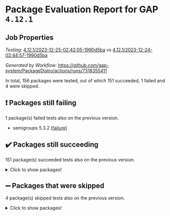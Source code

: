 # Package Evaluation Report for GAP `4.12.1`

## Job Properties

*Testing:* [4.12.1/2023-12-25-02:42:05-1990d5ba](https://github.com/gap-system/PackageDistro/blob/data/reports/4.12.1/2023-12-25-02:42:05-1990d5ba) vs [4.12.1/2023-12-24-02:44:57-1990d5ba](https://github.com/gap-system/PackageDistro/blob/data/reports/4.12.1/2023-12-24-02:44:57-1990d5ba)

*Generated by Workflow:* https://github.com/gap-system/PackageDistro/actions/runs/7318355411

In total, 156 packages were tested, out of which 151 succeeded, 1 failed and 4 were skipped.

## :exclamation: Packages still failing

1 package(s) failed tests also on the previous version.
- semigroups 5.3.2 [(failure)](https://github.com/gap-system/PackageDistro/actions/runs/7318355411/job/19935151381)

## :heavy_check_mark: Packages still succeeding

151 package(s) succeeded tests also on the previous version.
<details><summary>Click to show packages!</summary>

- 4ti2interface 2023.02-04 [(success)](https://github.com/gap-system/PackageDistro/actions/runs/7318355411/job/19935137550)
- ace 5.6.2 [(success)](https://github.com/gap-system/PackageDistro/actions/runs/7318355411/job/19935137624)
- aclib 1.3.2 [(success)](https://github.com/gap-system/PackageDistro/actions/runs/7318355411/job/19935137679)
- agt 0.3.1 [(success)](https://github.com/gap-system/PackageDistro/actions/runs/7318355411/job/19935137753)
- alnuth 3.2.1 [(success)](https://github.com/gap-system/PackageDistro/actions/runs/7318355411/job/19935137833)
- anupq 3.3.0 [(success)](https://github.com/gap-system/PackageDistro/actions/runs/7318355411/job/19935137907)
- atlasrep 2.1.7 [(success)](https://github.com/gap-system/PackageDistro/actions/runs/7318355411/job/19935137985)
- autodoc 2023.06.19 [(success)](https://github.com/gap-system/PackageDistro/actions/runs/7318355411/job/19935138051)
- automata 1.15 [(success)](https://github.com/gap-system/PackageDistro/actions/runs/7318355411/job/19935139060)
- automgrp 1.3.2 [(success)](https://github.com/gap-system/PackageDistro/actions/runs/7318355411/job/19935139329)
- autpgrp 1.11 [(success)](https://github.com/gap-system/PackageDistro/actions/runs/7318355411/job/19935139492)
- cap 2023.12-11 [(success)](https://github.com/gap-system/PackageDistro/actions/runs/7318355411/job/19935140089)
- caratinterface 2.3.6 [(success)](https://github.com/gap-system/PackageDistro/actions/runs/7318355411/job/19935140667)
- cddinterface 2022.11.01 [(success)](https://github.com/gap-system/PackageDistro/actions/runs/7318355411/job/19935141164)
- circle 1.6.6 [(success)](https://github.com/gap-system/PackageDistro/actions/runs/7318355411/job/19935141317)
- classicpres 1.22 [(success)](https://github.com/gap-system/PackageDistro/actions/runs/7318355411/job/19935141459)
- cohomolo 1.6.11 [(success)](https://github.com/gap-system/PackageDistro/actions/runs/7318355411/job/19935141614)
- congruence 1.2.5 [(success)](https://github.com/gap-system/PackageDistro/actions/runs/7318355411/job/19935141778)
- corelg 1.56 [(success)](https://github.com/gap-system/PackageDistro/actions/runs/7318355411/job/19935141927)
- crime 1.6 [(success)](https://github.com/gap-system/PackageDistro/actions/runs/7318355411/job/19935142045)
- crisp 1.4.6 [(success)](https://github.com/gap-system/PackageDistro/actions/runs/7318355411/job/19935142169)
- crypting 0.10.4 [(success)](https://github.com/gap-system/PackageDistro/actions/runs/7318355411/job/19935142297)
- cryst 4.1.27 [(success)](https://github.com/gap-system/PackageDistro/actions/runs/7318355411/job/19935142441)
- crystcat 1.1.10 [(success)](https://github.com/gap-system/PackageDistro/actions/runs/7318355411/job/19935142581)
- ctbllib 1.3.6 [(success)](https://github.com/gap-system/PackageDistro/actions/runs/7318355411/job/19935142716)
- cubefree 1.19 [(success)](https://github.com/gap-system/PackageDistro/actions/runs/7318355411/job/19935142846)
- curlinterface 2.3.2 [(success)](https://github.com/gap-system/PackageDistro/actions/runs/7318355411/job/19935143016)
- cvec 2.8.1 [(success)](https://github.com/gap-system/PackageDistro/actions/runs/7318355411/job/19935143146)
- datastructures 0.3.0 [(success)](https://github.com/gap-system/PackageDistro/actions/runs/7318355411/job/19935143287)
- deepthought 1.0.6 [(success)](https://github.com/gap-system/PackageDistro/actions/runs/7318355411/job/19935143414)
- design 1.8 [(success)](https://github.com/gap-system/PackageDistro/actions/runs/7318355411/job/19935143522)
- difsets 2.3.1 [(success)](https://github.com/gap-system/PackageDistro/actions/runs/7318355411/job/19935143615)
- digraphs 1.6.3 [(success)](https://github.com/gap-system/PackageDistro/actions/runs/7318355411/job/19935143713)
- edim 1.3.7 [(success)](https://github.com/gap-system/PackageDistro/actions/runs/7318355411/job/19935143802)
- example 4.3.4 [(success)](https://github.com/gap-system/PackageDistro/actions/runs/7318355411/job/19935143911)
- examplesforhomalg 2023.10-01 [(success)](https://github.com/gap-system/PackageDistro/actions/runs/7318355411/job/19935144011)
- factint 1.6.3 [(success)](https://github.com/gap-system/PackageDistro/actions/runs/7318355411/job/19935144108)
- ferret 1.0.9 [(success)](https://github.com/gap-system/PackageDistro/actions/runs/7318355411/job/19935144210)
- fga 1.5.0 [(success)](https://github.com/gap-system/PackageDistro/actions/runs/7318355411/job/19935144316)
- fining 1.5.6 [(success)](https://github.com/gap-system/PackageDistro/actions/runs/7318355411/job/19935144404)
- float 1.0.3 [(success)](https://github.com/gap-system/PackageDistro/actions/runs/7318355411/job/19935144494)
- format 1.4.3 [(success)](https://github.com/gap-system/PackageDistro/actions/runs/7318355411/job/19935144590)
- forms 1.2.9 [(success)](https://github.com/gap-system/PackageDistro/actions/runs/7318355411/job/19935144681)
- fplsa 1.2.6 [(success)](https://github.com/gap-system/PackageDistro/actions/runs/7318355411/job/19935144766)
- fr 2.4.12 [(success)](https://github.com/gap-system/PackageDistro/actions/runs/7318355411/job/19935144859)
- francy 2.0.3 [(success)](https://github.com/gap-system/PackageDistro/actions/runs/7318355411/job/19935144974)
- fwtree 1.3 [(success)](https://github.com/gap-system/PackageDistro/actions/runs/7318355411/job/19935145070)
- gapdoc 1.6.6 [(success)](https://github.com/gap-system/PackageDistro/actions/runs/7318355411/job/19935145169)
- gauss 2023.02-04 [(success)](https://github.com/gap-system/PackageDistro/actions/runs/7318355411/job/19935145236)
- gaussforhomalg 2023.11-01 [(success)](https://github.com/gap-system/PackageDistro/actions/runs/7318355411/job/19935145312)
- gbnp 1.0.5 [(success)](https://github.com/gap-system/PackageDistro/actions/runs/7318355411/job/19935145382)
- generalizedmorphismsforcap 2023.08-02 [(success)](https://github.com/gap-system/PackageDistro/actions/runs/7318355411/job/19935145477)
- genss 1.6.8 [(success)](https://github.com/gap-system/PackageDistro/actions/runs/7318355411/job/19935145561)
- gradedmodules 2023.09-01 [(success)](https://github.com/gap-system/PackageDistro/actions/runs/7318355411/job/19935145651)
- gradedringforhomalg 2023.08-01 [(success)](https://github.com/gap-system/PackageDistro/actions/runs/7318355411/job/19935145731)
- grape 4.9.0 [(success)](https://github.com/gap-system/PackageDistro/actions/runs/7318355411/job/19935145821)
- groupoids 1.73 [(success)](https://github.com/gap-system/PackageDistro/actions/runs/7318355411/job/19935145922)
- grpconst 2.6.4 [(success)](https://github.com/gap-system/PackageDistro/actions/runs/7318355411/job/19935146000)
- guarana 0.96.3 [(success)](https://github.com/gap-system/PackageDistro/actions/runs/7318355411/job/19935146081)
- guava 3.18 [(success)](https://github.com/gap-system/PackageDistro/actions/runs/7318355411/job/19935146172)
- hap 1.60 [(success)](https://github.com/gap-system/PackageDistro/actions/runs/7318355411/job/19935146243)
- hapcryst 0.1.15 [(success)](https://github.com/gap-system/PackageDistro/actions/runs/7318355411/job/19935146337)
- hecke 1.5.3 [(success)](https://github.com/gap-system/PackageDistro/actions/runs/7318355411/job/19935146409)
- help 3.5 [(success)](https://github.com/gap-system/PackageDistro/actions/runs/7318355411/job/19935146487)
- homalg 2023.10-01 [(success)](https://github.com/gap-system/PackageDistro/actions/runs/7318355411/job/19935146563)
- homalgtocas 2023.11-01 [(success)](https://github.com/gap-system/PackageDistro/actions/runs/7318355411/job/19935146650)
- idrel 2.45 [(success)](https://github.com/gap-system/PackageDistro/actions/runs/7318355411/job/19935146733)
- images 1.3.1 [(success)](https://github.com/gap-system/PackageDistro/actions/runs/7318355411/job/19935146814)
- intpic 0.3.0 [(success)](https://github.com/gap-system/PackageDistro/actions/runs/7318355411/job/19935146893)
- io 4.8.2 [(success)](https://github.com/gap-system/PackageDistro/actions/runs/7318355411/job/19935146967)
- io_forhomalg 2023.02-04 [(success)](https://github.com/gap-system/PackageDistro/actions/runs/7318355411/job/19935147028)
- irredsol 1.4.4 [(success)](https://github.com/gap-system/PackageDistro/actions/runs/7318355411/job/19935147092)
- json 2.1.1 [(success)](https://github.com/gap-system/PackageDistro/actions/runs/7318355411/job/19935147165)
- jupyterkernel 1.5.0 [(success)](https://github.com/gap-system/PackageDistro/actions/runs/7318355411/job/19935147222)
- jupyterviz 1.5.6 [(success)](https://github.com/gap-system/PackageDistro/actions/runs/7318355411/job/19935147285)
- kan 1.36 [(success)](https://github.com/gap-system/PackageDistro/actions/runs/7318355411/job/19935147353)
- kbmag 1.5.11 [(success)](https://github.com/gap-system/PackageDistro/actions/runs/7318355411/job/19935147428)
- laguna 3.9.6 [(success)](https://github.com/gap-system/PackageDistro/actions/runs/7318355411/job/19935147488)
- liealgdb 2.2.1 [(success)](https://github.com/gap-system/PackageDistro/actions/runs/7318355411/job/19935147575)
- liepring 2.8 [(success)](https://github.com/gap-system/PackageDistro/actions/runs/7318355411/job/19935147647)
- liering 2.4.2 [(success)](https://github.com/gap-system/PackageDistro/actions/runs/7318355411/job/19935147719)
- linearalgebraforcap 2023.12-05 [(success)](https://github.com/gap-system/PackageDistro/actions/runs/7318355411/job/19935147781)
- localizeringforhomalg 2023.10-01 [(success)](https://github.com/gap-system/PackageDistro/actions/runs/7318355411/job/19935147839)
- loops 3.4.3 [(success)](https://github.com/gap-system/PackageDistro/actions/runs/7318355411/job/19935147901)
- lpres 1.0.3 [(success)](https://github.com/gap-system/PackageDistro/actions/runs/7318355411/job/19935147970)
- majoranaalgebras 1.5.1 [(success)](https://github.com/gap-system/PackageDistro/actions/runs/7318355411/job/19935148020)
- mapclass 1.4.6 [(success)](https://github.com/gap-system/PackageDistro/actions/runs/7318355411/job/19935148081)
- matgrp 0.70 [(success)](https://github.com/gap-system/PackageDistro/actions/runs/7318355411/job/19935148151)
- matricesforhomalg 2023.11-02 [(success)](https://github.com/gap-system/PackageDistro/actions/runs/7318355411/job/19935148235)
- modisom 2.5.4 [(success)](https://github.com/gap-system/PackageDistro/actions/runs/7318355411/job/19935148292)
- modulepresentationsforcap 2023.10-01 [(success)](https://github.com/gap-system/PackageDistro/actions/runs/7318355411/job/19935148349)
- modules 2023.10-01 [(success)](https://github.com/gap-system/PackageDistro/actions/runs/7318355411/job/19935148431)
- monoidalcategories 2023.11-02 [(success)](https://github.com/gap-system/PackageDistro/actions/runs/7318355411/job/19935148508)
- nconvex 2022.09-01 [(success)](https://github.com/gap-system/PackageDistro/actions/runs/7318355411/job/19935148596)
- nilmat 1.4.2 [(success)](https://github.com/gap-system/PackageDistro/actions/runs/7318355411/job/19935148675)
- nock 1.5 [(success)](https://github.com/gap-system/PackageDistro/actions/runs/7318355411/job/19935148791)
- normalizinterface 1.3.6 [(success)](https://github.com/gap-system/PackageDistro/actions/runs/7318355411/job/19935148894)
- nq 2.5.10 [(success)](https://github.com/gap-system/PackageDistro/actions/runs/7318355411/job/19935148998)
- numericalsgps 1.3.1 [(success)](https://github.com/gap-system/PackageDistro/actions/runs/7318355411/job/19935149076)
- openmath 11.5.3 [(success)](https://github.com/gap-system/PackageDistro/actions/runs/7318355411/job/19935149163)
- orb 4.9.0 [(success)](https://github.com/gap-system/PackageDistro/actions/runs/7318355411/job/19935149231)
- packagemanager 1.4.2 [(success)](https://github.com/gap-system/PackageDistro/actions/runs/7318355411/job/19935149303)
- patternclass 2.4.3 [(success)](https://github.com/gap-system/PackageDistro/actions/runs/7318355411/job/19935149379)
- permut 2.0.4 [(success)](https://github.com/gap-system/PackageDistro/actions/runs/7318355411/job/19935149448)
- polenta 1.3.10 [(success)](https://github.com/gap-system/PackageDistro/actions/runs/7318355411/job/19935149545)
- polymaking 0.8.7 [(success)](https://github.com/gap-system/PackageDistro/actions/runs/7318355411/job/19935149636)
- primgrp 3.4.4 [(success)](https://github.com/gap-system/PackageDistro/actions/runs/7318355411/job/19935149739)
- profiling 2.5.4 [(success)](https://github.com/gap-system/PackageDistro/actions/runs/7318355411/job/19935149846)
- qpa 1.34 [(success)](https://github.com/gap-system/PackageDistro/actions/runs/7318355411/job/19935149949)
- quagroup 1.8.3 [(success)](https://github.com/gap-system/PackageDistro/actions/runs/7318355411/job/19935150065)
- radiroot 2.9 [(success)](https://github.com/gap-system/PackageDistro/actions/runs/7318355411/job/19935150189)
- rcwa 4.7.1 [(success)](https://github.com/gap-system/PackageDistro/actions/runs/7318355411/job/19935150315)
- rds 1.8 [(success)](https://github.com/gap-system/PackageDistro/actions/runs/7318355411/job/19935150433)
- recog 1.4.2 [(success)](https://github.com/gap-system/PackageDistro/actions/runs/7318355411/job/19935150529)
- repndecomp 1.3.0 [(success)](https://github.com/gap-system/PackageDistro/actions/runs/7318355411/job/19935150672)
- repsn 3.1.1 [(success)](https://github.com/gap-system/PackageDistro/actions/runs/7318355411/job/19935150821)
- resclasses 4.7.3 [(success)](https://github.com/gap-system/PackageDistro/actions/runs/7318355411/job/19935150928)
- ringsforhomalg 2023.11-02 [(success)](https://github.com/gap-system/PackageDistro/actions/runs/7318355411/job/19935151030)
- sco 2023.08-01 [(success)](https://github.com/gap-system/PackageDistro/actions/runs/7318355411/job/19935151141)
- scscp 2.4.1 [(success)](https://github.com/gap-system/PackageDistro/actions/runs/7318355411/job/19935151269)
- sglppow 2.3 [(success)](https://github.com/gap-system/PackageDistro/actions/runs/7318355411/job/19935151513)
- sgpviz 0.999.5 [(success)](https://github.com/gap-system/PackageDistro/actions/runs/7318355411/job/19935151590)
- simpcomp 2.1.14 [(success)](https://github.com/gap-system/PackageDistro/actions/runs/7318355411/job/19935151700)
- singular 2023.02.09 [(success)](https://github.com/gap-system/PackageDistro/actions/runs/7318355411/job/19935151853)
- sl2reps 1.1 [(success)](https://github.com/gap-system/PackageDistro/actions/runs/7318355411/job/19935151972)
- sla 1.5.3 [(success)](https://github.com/gap-system/PackageDistro/actions/runs/7318355411/job/19935152096)
- smallgrp 1.5.3 [(success)](https://github.com/gap-system/PackageDistro/actions/runs/7318355411/job/19935152183)
- smallsemi 0.6.13 [(success)](https://github.com/gap-system/PackageDistro/actions/runs/7318355411/job/19935152275)
- sonata 2.9.6 [(success)](https://github.com/gap-system/PackageDistro/actions/runs/7318355411/job/19935152366)
- sophus 1.27 [(success)](https://github.com/gap-system/PackageDistro/actions/runs/7318355411/job/19935152466)
- sotgrps 1.2 [(success)](https://github.com/gap-system/PackageDistro/actions/runs/7318355411/job/19935152567)
- spinsym 1.5.2 [(success)](https://github.com/gap-system/PackageDistro/actions/runs/7318355411/job/19935152648)
- standardff 1.0 [(success)](https://github.com/gap-system/PackageDistro/actions/runs/7318355411/job/19935152740)
- symbcompcc 1.3.2 [(success)](https://github.com/gap-system/PackageDistro/actions/runs/7318355411/job/19935152809)
- thelma 1.3 [(success)](https://github.com/gap-system/PackageDistro/actions/runs/7318355411/job/19935152893)
- tomlib 1.2.9 [(success)](https://github.com/gap-system/PackageDistro/actions/runs/7318355411/job/19935153075)
- toolsforhomalg 2023.11-01 [(success)](https://github.com/gap-system/PackageDistro/actions/runs/7318355411/job/19935153148)
- toric 1.9.5 [(success)](https://github.com/gap-system/PackageDistro/actions/runs/7318355411/job/19935153225)
- toricvarieties 2022.07.13 [(success)](https://github.com/gap-system/PackageDistro/actions/runs/7318355411/job/19935153300)
- transgrp 3.6.5 [(success)](https://github.com/gap-system/PackageDistro/actions/runs/7318355411/job/19935153369)
- ugaly 4.1.3 [(success)](https://github.com/gap-system/PackageDistro/actions/runs/7318355411/job/19935153442)
- unipot 1.5 [(success)](https://github.com/gap-system/PackageDistro/actions/runs/7318355411/job/19935153529)
- unitlib 4.2.0 [(success)](https://github.com/gap-system/PackageDistro/actions/runs/7318355411/job/19935153588)
- utils 0.84 [(success)](https://github.com/gap-system/PackageDistro/actions/runs/7318355411/job/19935153670)
- uuid 0.7 [(success)](https://github.com/gap-system/PackageDistro/actions/runs/7318355411/job/19935153739)
- walrus 0.9991 [(success)](https://github.com/gap-system/PackageDistro/actions/runs/7318355411/job/19935153809)
- wedderga 4.10.4 [(success)](https://github.com/gap-system/PackageDistro/actions/runs/7318355411/job/19935153884)
- xmod 2.91 [(success)](https://github.com/gap-system/PackageDistro/actions/runs/7318355411/job/19935153977)
- xmodalg 1.23 [(success)](https://github.com/gap-system/PackageDistro/actions/runs/7318355411/job/19935154054)
- yangbaxter 0.10.3 [(success)](https://github.com/gap-system/PackageDistro/actions/runs/7318355411/job/19935154135)
- zeromqinterface 0.14 [(success)](https://github.com/gap-system/PackageDistro/actions/runs/7318355411/job/19935154206)
</details>

## :heavy_minus_sign: Packages that were skipped

4 package(s) skipped tests also on the previous version.
<details><summary>Click to show packages!</summary>

- browse 1.8.21 [(skipped)](https://github.com/gap-system/PackageDistro/actions/runs/7318355411/job/19934897929)
- itc 1.5.1 [(skipped)](https://github.com/gap-system/PackageDistro/actions/runs/7318355411/job/19934897929)
- polycyclic 2.16 [(skipped)](https://github.com/gap-system/PackageDistro/actions/runs/7318355411/job/19934897929)
- xgap 4.31 [(skipped)](https://github.com/gap-system/PackageDistro/actions/runs/7318355411/job/19934897929)
</details>

